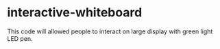 # interactive-whiteboard


This code will allowed people to interact on large display with green light LED pen.

